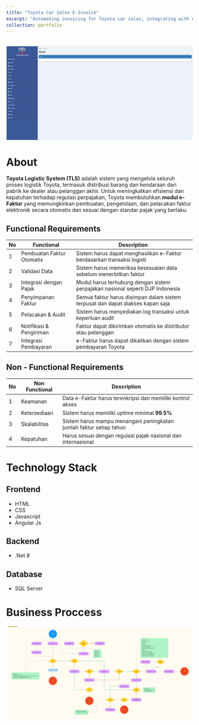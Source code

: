 ```yaml
---
title: "Toyota Car Sales E-Invoice"
excerpt: "Automating invoicing for Toyota car sales, integrating with existing ERP systems.<br/><img src='/images/ToyotaCarSalesE-Invoice.png'>"
collection: portfolio
---
```


<br />

<img src='/images/index_tls.png'>

# About
**Toyota Logistic System (TLS)** adalah sistem yang mengelola seluruh proses logistik Toyota, termasuk distribusi barang dan kendaraan dari pabrik ke dealer atau pelanggan akhir. Untuk meningkatkan efisiensi dan kepatuhan terhadap regulasi perpajakan, Toyota membutuhkan **modul e-Faktur** yang memungkinkan pembuatan, pengelolaan, dan pelacakan faktur elektronik secara otomatis dan sesuai dengan standar pajak yang berlaku.

## Functional Requirements

| No  | Functional                | Description                                                                     |
|-----|---------------------------|---------------------------------------------------------------------------------|
|1    | Pembuatan Faktur Otomatis | Sistem harus dapat menghasilkan e-Faktur berdasarkan transaksi logisti          |
|2    | Validasi Data             | Sistem harus memeriksa kesesuaian data sebelum menerbitkan faktur               |
|3    | Integrasi dengan Pajak    | Modul harus terhubung dengan sistem perpajakan nasional seperti DJP Indonesia   |
|4    | Penyimpanan Faktur        | Semua faktur harus disimpan dalam sistem terpusat dan dapat diakses kapan saja  |
|5    | Pelacakan & Audit         | Sistem harus menyediakan log transaksi untuk keperluan audit                    |
|6    | Notifikasi & Pengiriman   | Faktur dapat dikirimkan otomatis ke distributor atau pelanggan                  |
|7    | Integrasi Pembayaran      | e-Faktur harus dapat dikaitkan dengan sistem pembayaran Toyota                  |

## Non - Functional Requirements

| No  | Non Functional              | Description                                                           |
|-----|-----------------------------|-----------------------------------------------------------------------|
|1    | Keamanan                    | Data e-Faktur harus terenkripsi dan memiliki kontrol akses            |
|2    | Ketersediaan                | Sistem harus memiliki uptime minimal **99.5%**                        |
|3    | Skalabilitas                | Sistem harus mampu menangani peningkatan jumlah faktur setiap tahun   |
|4    | Kepatuhan                   | Harus sesuai dengan regulasi pajak nasional dan internasional         |

# Technology Stack 
## Frontend
 - HTML
 - CSS
 - Javascript
 - Angular Js
## Backend
 - .Net 8
## Database
- SQL Server

# Business Proccess
<img src='/images/tls_faktur.png'>
